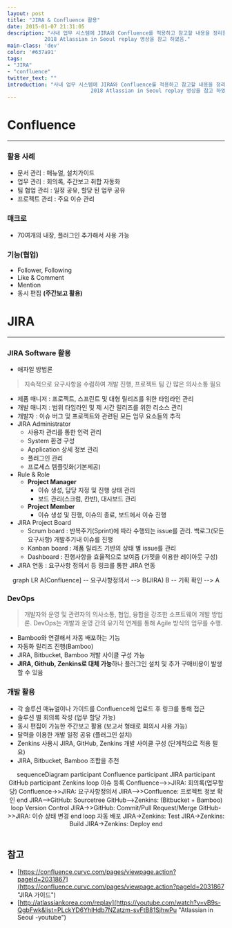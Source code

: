 ```yaml
---
layout: post
title: "JIRA & Confluence 활용"
date: 2015-01-07 21:31:05
description: "사내 업무 시스템에 JIRA와 Confluence를 적용하고 참고할 내용을 정리함.
            2018 Atlassian in Seoul replay 영상을 참고 하였음."
main-class: 'dev'
color: '#637a91'
tags:
- "JIRA"
- "confluence"
twitter_text: ""
introduction: "사내 업무 시스템에 JIRA와 Confluence를 적용하고 참고할 내용을 정리함.
                           2018 Atlassian in Seoul replay 영상을 참고 하였음."
---
```




# Confluence
* * *
### 활용 사례
 * 문서 관리 : 매뉴얼, 설치가이드
 * 업무 관리 : 회의록, 주간보고 취합 자동화
 * 팀 협업 관리 : 일정 공유, 할당 된 업무 공유
 * 프로젝트 관리 : 주요 이슈 관리
    
### 매크로
 * 70여개의 내장, 플러그인 추가해서 사용 가능
 
### 기능(협업)
 * Follower, Following
 * Like & Comment
 * Mention
 * 동시 편집 **(주간보고 활용)**    
 
  
# JIRA
* * *
### JIRA Software 활용
 * 애자일 방법론
 > 지속적으로 요구사항을 수렴하여 개발 진행, 프로젝트 팀 간 많은 의사소통 필요 
      
 * 제품 매니저 : 프로젝트, 스프린트 및 대형 릴리즈를 위한 타임라인 관리
 * 개발 매니저 : 범위 타임라인 및 제 시간 릴리즈를 위한 리소스 관리
 * 개발자 : 이슈 버그 및 프로젝트와 관련된 모든 업무 요소들의 추적
 * JIRA Administrator
   * 사용자 관리를 통한 인력 관리
   * System 환경 구성
   * Application 상세 정보 관리
   * 플러그인 관리
   * 프로세스 템플릿화(기본제공)
 * Rule & Role
   * **Project Manager** 
     * 이슈 생성, 담당 지정 및 진행 상태 관리
     * 보드 관리(스크럼, 칸반), 대시보드 관리
   * **Project Member**
     * 이슈 생성 및 진행, 이슈의 종료, 보드에서 이슈 진행
  * JIRA Project Board
    * Scrum board : 반복주기(Sprint)에 따라 수행되는 issue를 관리. 백로그(모든 요구사항) 개발주기내 이슈를 진행
    * Kanban board : 제품 릴리즈 기반의 상태 별 issue를 관리
    * Dashboard : 진행사항을 효율적으로 보여줌 (가젯을 이용한 레이아웃 구성)
  * JIRA 연동 : 요구사항 정의서 등 링크를 통한 JIRA 연동
    
<div class="mermaid" style="text-align:center;">
graph LR
A[Confluence] -- 요구사항정의서 --> B(JIRA)
B -- 기획 확인 --> A
</div>
      
### DevOps
 > 개발자와 운영 및 관련자의 의사소통, 협업, 융합을 강조한 소프트웨어 개발 방법론.
  DevOps는 개발과 운영 간의 유기적 연계를 통해 Agile 방식의 업무를 수행.
 
 * Bamboo와 연결해서 자동 배포하는 기능
 * 자동화 릴리즈 진행(Bamboo)
 * JIRA, Bitbucket, Bamboo 개발 사이클 구성 가능
 * **JIRA, Github, Zenkins로 대체 가능**하나 플러그인 설치 및 추가 구매비용이 발생할 수 있음                      

### 개발 활용
 * 각 솔루션 매뉴얼이나 가이드를 Confluence에 업로드 후 링크를 통해 접근
 * 솔루션 별 회의록 작성 (업무 할당 가능)
 * 동시 편집이 가능한 주간보고 활용 (보고서 형태로 회의시 사용 가능)
 * 달력을 이용한 개발 일정 공유 (플러그인 설치) 
 * Zenkins 사용시 JIRA, GitHub, Zenkins 개발 사이클 구성 (단계적으로 적용 필요)    
 * JIRA, Bitbucket, Bamboo 조합을 추천  

<div class="mermaid" style="text-align:center;">
sequenceDiagram
    participant Confluence
    participant JIRA
    participant GitHub
    participant Zenkins
    loop 이슈 등록
        Confluence-->>JIRA: 회의록(업무할당)
        Confluence->>JIRA: 요구사항정의서
        JIRA-->>Confluence: 프로젝트 정보 확인
    end
    JIRA-->GitHub: Sourcetree
    GitHub-->Zenkins: (Bitbucket + Bamboo)    
    loop Version Control
        JIRA->>GitHub: Commit/Pull Request/Merge
        GitHub->>JIRA: 이슈 상태 변경                  
    end    
    loop 자동 배포
        JIRA->Zenkins: Test
        JIRA->Zenkins: Build
        JIRA->Zenkins: Deploy
    end 
</div>
<br>
  
## 참고
* [https://confluence.curvc.com/pages/viewpage.action?pageId=2031867](https://confluence.curvc.com/pages/viewpage.action?pageId=2031867 "JIRA 가이드")
* [http://atlassiankorea.com/replay](https://youtube.com/watch?v=vB9s-QgbFwk&list=PLckYD6YhlHdb7NZatzm-svFtB81SjhwPu "Atlassian in Seoul -youtube")


